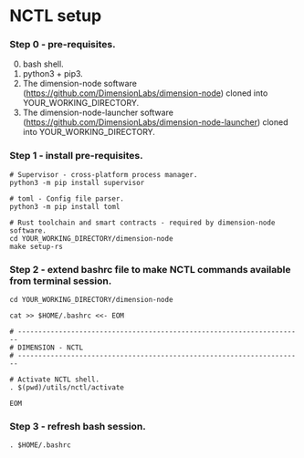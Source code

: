 # NCTL setup

### Step 0 - pre-requisites.

0. bash shell.
1. python3 + pip3.
2. The dimension-node software (https://github.com/DimensionLabs/dimension-node) cloned into YOUR_WORKING_DIRECTORY.
3. The dimension-node-launcher software (https://github.com/DimensionLabs/dimension-node-launcher) cloned into YOUR_WORKING_DIRECTORY.

### Step 1 - install pre-requisites.

```
# Supervisor - cross-platform process manager.
python3 -m pip install supervisor

# toml - Config file parser.
python3 -m pip install toml

# Rust toolchain and smart contracts - required by dimension-node software.
cd YOUR_WORKING_DIRECTORY/dimension-node
make setup-rs
```

### Step 2 - extend bashrc file to make NCTL commands available from terminal session.

```
cd YOUR_WORKING_DIRECTORY/dimension-node

cat >> $HOME/.bashrc <<- EOM

# ----------------------------------------------------------------------
# DIMENSION - NCTL
# ----------------------------------------------------------------------

# Activate NCTL shell.
. $(pwd)/utils/nctl/activate

EOM
```

### Step 3 - refresh bash session.

```
. $HOME/.bashrc
```
